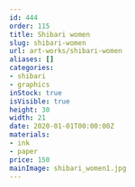 ```yaml
---
id: 444
order: 115
title: Shibari women
slug: shibari-women
url: art-works/shibari-women
aliases: []
categories:
- shibari
- graphics
inStock: true
isVisible: true
height: 30
width: 21
date: 2020-01-01T00:00:00Z
materials:
- ink
- paper
price: 150
mainImage: shibari_women1.jpg
---
```

